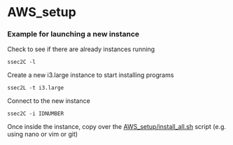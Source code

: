 # AWS_setup

### Example for launching a new instance

Check to see if there are already instances running

`ssec2C -l`

Create a new i3.large instance to start installing programs

`ssec2L -t i3.large`

Connect to the new instance

`ssec2C -i IDNUMBER`

Once inside the instance, copy over the [AWS_setup/install_all.sh](install_all) script (e.g. using nano or vim or git)


